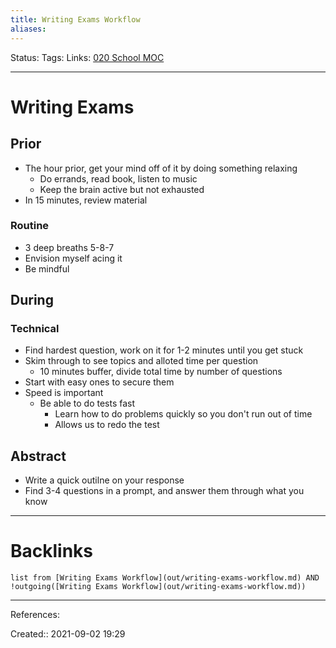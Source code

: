 ```yaml
---
title: Writing Exams Workflow
aliases:
---
```

Status: 
Tags: 
Links: [020 School MOC](out/020-school-moc.md)
___

# Writing Exams

## Prior

- The hour prior, get your mind off of it by doing something relaxing
	- Do errands, read book, listen to music
	- Keep the brain active but not exhausted
- In 15 minutes, review material
### Routine
- 3 deep breaths 5-8-7
- Envision myself acing it
- Be mindful
## During

### Technical
- Find hardest question, work on it for 1-2 minutes until you get stuck
- Skim through to see topics and alloted time per question
	- 10 minutes buffer, divide total time by number of questions
- Start with easy ones to secure them
- Speed is important
	- Be able to do tests fast
		- Learn how to do problems quickly so you don't run out of time
		- Allows us to redo the test

## Abstract

- Write a quick outilne on your response
- Find 3-4 questions in a prompt, and answer them through what you know
___

# Backlinks

```dataview
list from [Writing Exams Workflow](out/writing-exams-workflow.md) AND !outgoing([Writing Exams Workflow](out/writing-exams-workflow.md))
```
___
References:

Created:: 2021-09-02 19:29
